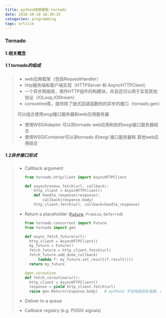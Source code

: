 ```yaml
---
title: python网络编程-tornado
date: 2016-10-18 16:30:33
categories: programming
tags: article
---
```


### Tornado

#### 1.相关概念

##### 1.1 tornado的组成

> - web应用框架（包括RequestHandler）
> - http服务端和客户端实现（HTTPServer 和 AsyncHTTPClient）
> - 一个异步网络库，用作HTTP组件的构建块，并且还可以用于实现其他协议（IOLoop,IOStream）
> - corountine库，提供除了链式回调函数别的异步的接口（tornado.gen）
>
> 可以组合使用wsgi接口服务器和web应用服务器
>
> - 使用WSGIAdapter 可以将tornado web应用和别的wsgi接口服务器结合
> - 使用WSGIContainer可以讲tornado 的wsgi 接口服务器和 其他web应用结合

##### **1.2异步接口形式**

<!-- more -->

> - Callback argument
>
>   ```python
>   from tornado.httpclient import AsyncHTTPClient
>
>   def asynchronous_fetch(url, callback):
>       http_client = AsyncHTTPClient()
>       def handle_response(response):
>           callback(response.body)
>       http_client.fetch(url, callback=handle_response)
>   ```
>
> - Return a placeholder ([`Future`](http://www.tornadoweb.org/en/stable/concurrent.html#tornado.concurrent.Future), `Promise`, `Deferred`)
>
>   ```python
>   from tornado.concurrent import Future
>   from tornado import gen
>
>   def async_fetch_future(url):
>     http_client = AsyncHTTPClient()
>     my_future = Future()
>     fetch_future = http_client.fetch(url)
>     fetch_future.add_done_callback(
>         lambda f: my_future.set_result(f.result()))
>     return my_future
>
>   @gen.coroutine
>   def fetch_coroutine(url):
>     http_client = AsyncHTTPClient()
>     response = yield http_client.fetch(url)
>     raise gen.Return(response.body)   # python2 不支持返回生成器，在python3中直接 return response.body
>   ```
>
>
> - Deliver to a queue
>
> - Callback registry (e.g. POSIX signals)



##### 